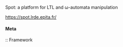 Spot: a platform for LTL and ω-automata manipulation

https://spot.lrde.epita.fr/

#### Meta
:: Framework
